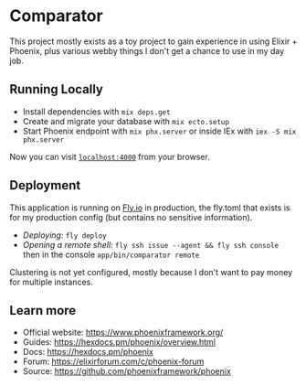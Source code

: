 # Comparator

This project mostly exists as a toy project to gain experience in using Elixir + Phoenix, plus various webby things I
don't get a chance to use in my day job.

## Running Locally

  * Install dependencies with `mix deps.get`
  * Create and migrate your database with `mix ecto.setup`
  * Start Phoenix endpoint with `mix phx.server` or inside IEx with `iex -S mix phx.server`

Now you can visit [`localhost:4000`](http://localhost:4000) from your browser.

## Deployment

This application is running on [Fly.io](https://fly.io) in production, the fly.toml that exists is for my production
config (but contains no sensitive information).

* *Deploying:* `fly deploy`
* *Opening a remote shell:* `fly ssh issue --agent && fly ssh console` then in the console `app/bin/comparator remote`

Clustering is not yet configured, mostly because I don't want to pay money for multiple instances.

## Learn more

  * Official website: https://www.phoenixframework.org/
  * Guides: https://hexdocs.pm/phoenix/overview.html
  * Docs: https://hexdocs.pm/phoenix
  * Forum: https://elixirforum.com/c/phoenix-forum
  * Source: https://github.com/phoenixframework/phoenix
